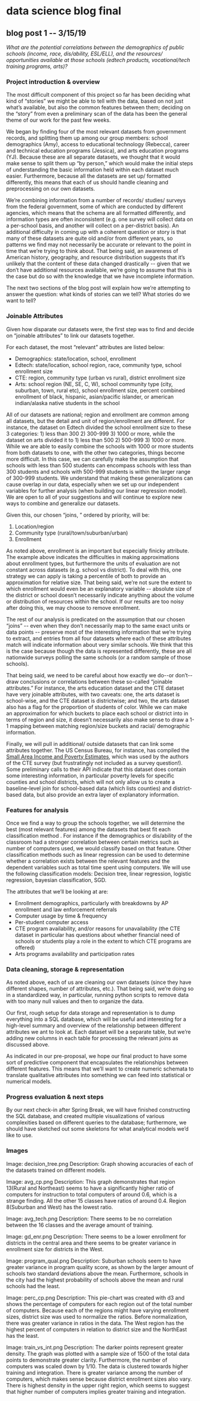 # data science blog final

## blog post 1 -- 3/15/19

_What are the potential correlations between the demographics of public schools (income, race, dis/ability, ESL/ELL), and the resources/ opportunities available at those schools (edtech products, vocational/tech training programs, arts)?_

### Project introduction & overview

The most difficult component of this project so far has been deciding what kind of “stories” we might be able to tell with the data, based on not just what’s available, but also the common features between them; deciding on the “story” from even a preliminary scan of the data has been the general theme of our work for the past few weeks. 

We began by finding four of the most relevant datasets from government records, and splitting them up among our group members: school demographics (Amy), access to educational technology (Rebecca), career and technical education programs (Jessica), and arts education programs (YJ). Because these are all separate datasets, we thought that it would make sense to split them up “by person,” which would make the initial steps of understanding the basic information held within each dataset much easier. Furthermore, because all the datasets are set up/ formatted differently, this means that each of us should handle cleaning and preprocessing on our own datasets.

We’re combining information from a number of records/ studies/ surveys from the federal government, some of which are conducted by different agencies, which means that the schema are all formatted differently, and information types are often inconsistent (e.g. one survey will collect data on a per-school basis, and another will collect on a per-district basis). An additional difficulty in coming up with a coherent question or story is that many of these datasets are quite old and/or from different years, so patterns we find may not necessarily be accurate or relevant to the point in time that we’re trying to think about. That being said, an awareness of American history, geography, and resource distribution suggests that it’s unlikely that the content of these data changed drastically -- given that we don’t have additional resources available, we’re going to assume that this is the case but do so with the knowledge that we have incomplete information. 

The next two sections of the blog post will explain how we’re attempting to answer the question: what kinds of stories can we tell? What stories do we want to tell?

### Joinable Attributes

Given how disparate our datasets were, the first step was to find and decide on “joinable attributes” to link our datasets together. 

For each dataset, the most “relevant” attributes are listed below: 

* Demographics: state/location, school, enrollment
* Edtech: state/location, school region, race, community type, school enrollment size 
* CTE: region, community type (urban vs rural), district enrollment size
* Arts: school region (NE, SE, C, W), school community type (city, suburban, town, rural etc), school enrollment size, percent combined enrollment of black, hispanic, asian/pacific islander, or american indian/alaska native students in the school 

All of our datasets are national; region and enrollment are common among all datasets, but the detail and unit of region/enrollment are different. For instance, the dataset on Edtech divided the school enrollment size to these 3 categories: 1) less than 300 2) 300-999 3) 1000 or more, while the dataset on arts divided it to 1) less than 500 2) 500-999 3) 1000 or more. While we are able to easily combine the schools with 1000 or more students from both datasets to one, with the other two categories, things become more difficult. In this case, we can carefully make the assumption that schools with less than 500 students can encompass schools with less than 300 students and schools with 500-999 students is within the larger range of 300-999 students. We understand that making these generalizations can cause overlap in our data, especially when we set up our independent variables for further analysis (when building our linear regression model). We are open to all of your suggestions and will continue to explore new ways to combine and generalize our datasets.

Given this, our chosen “joins, ” ordered by priority, will be:
1. Location/region
2. Community type (rural/town/suburban/urban)
3. Enrollment

As noted above, enrollment is an important but especially finicky attribute. The example above indicates the difficulties in making approximations about enrollment types, but furthermore the units of evaluation are not constant across datasets (e.g. school vs district). To deal with this, one strategy we can apply is taking a percentile of both to provide an approximation for relative size. That being said, we’re not sure the extent to which enrollment would even be an explanatory variable -- absolute size of the district or school doesn’t necessarily indicate anything about the volume or distribution of resources within the school. If our results are too noisy after doing this, we may choose to remove enrollment. 

The rest of our analysis is predicated on the assumption that our chosen “joins” -- even when they don’t necessarily map to the same exact units or data points -- preserve most of the interesting information that we’re trying to extract, and entries from all four datasets where each of these attributes match will indicate information about very similar schools. We think that this is the case because though the data is represented differently, these are all nationwide surveys polling the same schools (or a random sample of those schools). 

That being said, we need to be careful about how exactly we do--or don’t--draw conclusions or correlations between these so-called “joinable attributes.” For instance, the arts education dataset and the CTE dataset have very joinable attributes, with two caveats: one, the arts dataset is school-wise, and the CTE dataset is districtwise; and two, the arts dataset also has a flag for the proportion of students of color. While we can make an approximation for which buckets to place each school or district into in terms of region and size, it doesn’t necessarily also make sense to draw a 1-1 mapping between matching region/size buckets and racial/ demographic information. 

Finally, we will pull in additional/ outside datasets that can link some attributes together. The US Census Bureau, for instance, has compiled the [Small Area Income and Poverty Estimates](https://www.census.gov/programs-surveys/saipe.html), which was used by the authors of the CTE survey (but frustratingly not included as a survey question!). Some preliminary calls to their API indicate that this dataset does contain some interesting information, in particular poverty levels for specific counties and school districts, which will not only allow us to create a baseline-level join for school-based data (which lists counties) and district-based data, but also provide an extra layer of explanatory information. 

### Features for analysis

Once we find a way to group the schools together, we will determine the best (most relevant features) among the datasets that best fit each classification method . For instance if the demographics or dis/ability of the classroom had a stronger correlation between certain metrics such as number of computers used, we would classify based on that feature.  Other classification methods such as linear regression can be used to determine whether a correlation exists between the relevant features and the dependent variables such as total time spent using computers. We will use the following classification models: 
Decision tree, linear regression, logistic regression, bayesian classification, SGD. 

The attributes that we’ll be looking at are:
* Enrollment demographics, particularly with breakdowns by AP enrollment and law enforcement referrals
* Computer usage by time & frequency
* Per-student computer access
* CTE program availability, and/or reasons for unavailability (the CTE dataset in particular has questions about whether financial need of schools or students play a role in the extent to which CTE programs are offered)
* Arts programs availability and participation rates

### Data cleaning, storage & representation

As noted above, each of us are cleaning our own datasets (since they have different shapes, number of attributes, etc.). That being said, we’re doing so in a standardized way, in particular, running python scripts to remove data with too many null values and then to organize the data. 

Our first, rough setup for data storage and representation is to dump everything into a SQL database, which will be useful and interesting for a high-level summary and overview of the relationship between different attributes we ant to look at. Each dataset will be a separate table, but we’re adding new columns in each table for processing the relevant joins as discussed above. 

As indicated in our pre-proposal, we hope our final product to have some sort of predictive component that encapsulates the relationships between different features. This means that we’ll want to create numeric schemata to translate qualitative attributes into something we can feed into statistical or numerical models. 

### Progress evaluation & next steps

By our next check-in after Spring Break, we will have finished constructing the SQL database, and created multiple visualizations of various complexities based on different queries to the database; furthermore, we should have sketched out some skeletons for what analytical models we’d like to use.

### Images

Image: decision_tree.png
Description: Graph showing accuracies of each of the datasets trained on different models.

Image: avg_cp.png
Description: This graph demonstrates that region 13(Rural and Northeast) seems to have a significantly higher ratio of computers for instruction to total computers of around 0.6, which is a strange finding.  All the other 15 classes have ratios of around 0.4. Region 8(Suburban and West) has the lowest ratio.  

Image: avg_tech.png
Description: There seems to be no correlation between the 16 classes and the average amount of training. 

Image: gd_enr.png
Description: There seems to be a lower enrollment for districts in the central area and there seems to be greater variance in enrollment size for districts in the West. 

Image: program_qual.png
Description: Suburban schools seem to have greater variance in program quality score, as shown by the larger amount of schools two standard deviations above the mean. Furthermore, schools in the city had the highest probability of schools above the mean and rural schools had the least. 

Image: perc_cp.png
Description: This pie-chart was created with d3 and shows the percentage of computers for each region out of the total number of computers. Because each of the regions might have varying enrollment sizes, district size was used to normalize the ratios. Before normalization, there was greater variance in ratios in the data. The West region has the highest percent of computers in relation to district size and the NorthEast has the least. 

Image: train_vs_int.png
Description: The darker points represent greater density. The graph was plotted with a sample size of 1500 of the total data points to demonstrate greater clarity. Furthermore, the number of computers  was scaled down by 1/10. The data is clustered towards higher training and integration. There is greater variance among the number of computers, which makes sense because district enrollment sizes also vary. There is highest density in the upper right region, which seems to suggest that higher number of computers implies greater training and integration. 
